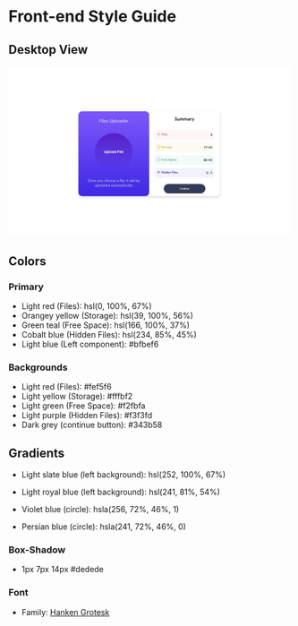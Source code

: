 # Front-end Style Guide

## Desktop View
![Desktop View](./design/desktop-design.jpg)

## Colors

### Primary

- Light red (Files): hsl(0, 100%, 67%) 
- Orangey yellow (Storage): hsl(39, 100%, 56%)
- Green teal (Free Space): hsl(166, 100%, 37%)
- Cobalt blue (Hidden Files): hsl(234, 85%, 45%)
- Light blue (Left component): #bfbef6

### Backgrounds
- Light red (Files): #fef5f6
- Light yellow (Storage): #fffbf2
- Light green (Free Space): #f2fbfa
- Light purple (Hidden Files): #f3f3fd
- Dark grey (continue button): #343b58

## Gradients

- Light slate blue (left background): hsl(252, 100%, 67%)
- Light royal blue (left background): hsl(241, 81%, 54%)

- Violet blue (circle): hsla(256, 72%, 46%, 1)
- Persian blue (circle): hsla(241, 72%, 46%, 0)


### Box-Shadow
- 1px 7px 14px #dedede 

### Font
- Family: [Hanken Grotesk](https://fonts.google.com/specimen/Hanken+Grotesk)


